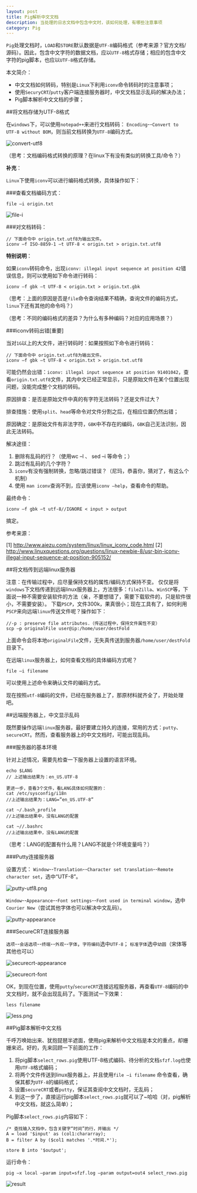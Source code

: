 ```yaml
---
layout: post
title: Pig解析中文文档
description: 当处理的日志文档中包含中文时，该如何处理，有哪些注意事项
category: Pig
---
```


`Pig`处理文档时，`LOAD`和`STORE`默认数据是`UTF-8`编码格式（参考来源？官方文档/源码）。因此，包含中文字符的数据文档，应以`UTF-8`格式存储；相应的包含中文字符的pig脚本，也应以`UTF-8`格式存储。

本文简介：

* 中文文档如何转码，特别是`Linux`下利用`iconv`命令转码时的注意事项；
* 使用`SecuryCRT`/`putty`客户端连接服务器时，中文文档显示乱码的解决办法；
* Pig脚本解析中文文档的步骤；

##将文档存储为UTF-8格式

在`windows`下，可以使用`notepad++`来进行文档转码：
`Encoding`--`Convert to UTF-8 without BOM`，则当前文档转换为`UTF-8`编码方式。
 
![convert-utf8](/images/pig-deal-with-chinese/convert-utf8.png)

（思考：文档编码格式转换的原理？在linux下有没有类似的转换工具/命令？）

__补充__：

`Linux`下使用`iconv`可以进行编码格式转换，具体操作如下：

###查看文档编码方式：

	file –i origin.txt

![file-i](/images/pig-deal-with-chinese/file-i.png)
 
###对文档转码：

	// 下面命令中 origin.txt.utf8为输出文件。
	iconv –f ISO-8859-1 –t UTF-8 < origin.txt > origin.txt.utf8

__特别说明__：

如果`iconv`转码命令，出现`iconv: illegal input sequence at position 42`错误信息，则可以使用如下命令进行转码：

	iconv –f gbk –t UTF-8 < origin.txt > origin.txt.gbk

（思考：上面的原因是否是`file`命令查询结果不精确，查询文件的编码方式，`linux`下还有其他的命令吗？）

（思考：不同的编码格式的差异？为什么有多种编码？对应的应用场景？）

###iconv转码出错[重要]

当对`1G`以上的大文件，进行转码时：如果按照如下命令进行转码：

	// 下面命令中 origin.txt.utf8为输出文件。
	iconv –f gbk –t UTF-8 < origin.txt > origin.txt.utf8

可能仍然会出错：`iconv: illegal input sequence at position 91401042`，查看`origin.txt.utf8`文件，其内中文已经正常显示，只是原始文件在某个位置出现问题，没能完成整个文档的转码。

原因排查：是否是原始文件中真的有字符无法转码？还是文件过大？

排查措施：使用`split`、`head`等命令对文件分割之后，在相应位置仍然出错；

原因确定：是原始文件有非法字符，`GBK`中不存在的编码，`GBK`自己无法识别，因此无法转码。

解决途径：

1. 删除有乱码的行？（使用wc –l 、 sed –i 等命令；） 
2. 跳过有乱码的几个字符？
3. `iconv`有没有强制转换，忽略/跳过错误？（尼玛，恭喜你，猜对了，有这么个机制）
4. 使用 `man iconv`查询不到，应该使用`iconv –help`，查看命令的帮助。


最终命令：

	iconv –f gbk –t utf-8//IGNORE < input > output 

搞定。

参考来源：

[1]	http://www.aiezu.com/system/linux/linux_iconv_code.html
[2] http://www.linuxquestions.org/questions/linux-newbie-8/usr-bin-iconv-illegal-input-sequence-at-position-905152/

##将文档传到远端linux服务器

注意：在传输过程中，应尽量保持文档的属性/编码方式保持不变。
仅仅是将`windows`下文档传递到远端linux服务器上，方法很多：`fileZilla`、`WinSCP`等，下面说一种不需要安装软件的方法（亲，不要想错了，需要下载软件的，只是软件很小，不需要安装）。
下载`PSCP`，文件300k，果真很小；现在工具有了，如何利用`PSCP`来向远端`linux`传送文件呢？操作如下：

	//-p : preserve file attributes.（传送过程中，保持文件属性不变）
	scp –p originalFile user@ip:/home/user/destFold

上面命令会将本地`originalFile`文件，无失真传送到服务器`/home/user/destFold`目录下。

在远端`linux`服务器上，如何查看文档的具体编码方式呢？

	file –i filename

可以使用上述命令来确认文件的编码方式。

现在按照`utf-8`编码的文件，已经在服务器上了，那原材料就齐全了，开始处理吧。

##远端服务器上，中文显示乱码

既然要操作远端`linux`服务器，最好要建立持久的连接，常用的方式：`putty`、`secureCRT`。然而，查看服务器上的中文文档时，可能出现乱码。

###服务器的基本环境

针对上述情况，需要先检查一下服务器上设置的语言环境。

	echo $LANG
	// 上述输出结果为：en_US.UTF-8

	更进一步，查看3个文件，看LANG具体如何配置的：
	cat /etc/sysconfig/i18n
	//上述输出结果为：LANG=”en_US.UTF-8”

	cat ~/.bash_profile
	//上述输出结果中，没有LANG的配置

	cat ~//.bashrc
	//上述输出结果中，没有LANG的配置

（思考：LANG的配置有什么用？LANG不就是个环境变量吗？）

###Putty连接服务器

设置方式：
`Window`--`Translation`--`Character set translation`--`Remote character set`，选中“UTF-8”。

![putty-utf8.png](/images/pig-deal-with-chinese/putty-utf8.png)

`Window`--`Appearance`--`Font settings`--`Font used in terminal window`，选中`Courier New`（尝试其他字体也可以解决中文乱码）。

![putty-appearance](/images/pig-deal-with-chinese/putty-appearance.png)

###SecureCRT连接服务器

`选项`--`会话选项`--`终端`--`外观`--`字体`，`字符编码`选中`UTF-8`；
`标准字体`选中`幼圆`（宋体等其他也可以）

 ![securecrt-appearance](/images/pig-deal-with-chinese/securecrt-appearance.png)

 ![securecrt-font](/images/pig-deal-with-chinese/securecrt-font.png)

OK，到现在位置，使用`putty`/`secureCRT`连接远程服务器，再查看`UTF-8`编码的中文文档时，就不会出现乱码了。下面测试一下效果：

	less filename

 ![less.png](/images/pig-deal-with-chinese/less.png)

##Pig脚本解析中文文档

千呼万唤始出来、犹抱琵琶半遮面，使用pig来解析中文文档是本文的重点，却姗姗来迟。好的，先来回顾一下前面的工作：

1. 将pig脚本`select_rows.pig`使用UTF-8格式编码、待分析的文档`sfzf.log`也使用`UTF-8`格式编码；
2. 将两个文件传送到linux服务器上，并且使用`file –i filename` 命令查看，确保其都为`UTF-8`的编码格式；
3. 设置`secureCRT`或者`putty`，保证其查阅中文文档时，无乱码；
4. 到这一步了，直接运行pig脚本`select_rows.pig`就可以了~哈哈（对，pig解析中文文档，就这么简单）；

Pig脚本`select_rows.pig`内容如下：

	/* 查找输入文档中，包含关键字“时间”的行，并输出 */
	A = load '$input' as (col1:chararray);
	B = filter A by ($col1 matches '.*时间.*');

	store B into '$output';


运行命令：

	pig –x local –param input=sfzf.log –param output=out4 select_rows.pig

![result](/images/pig-deal-with-chinese/result.png)


[NingG]:    http://ningg.github.com  "NingG"
